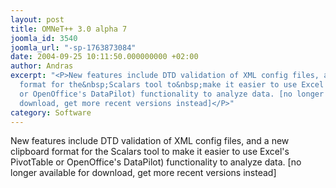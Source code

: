 ```yaml
---
layout: post
title: OMNeT++ 3.0 alpha 7
joomla_id: 3540
joomla_url: "-sp-1763873084"
date: 2004-09-25 10:11:50.000000000 +02:00
author: Andras
excerpt: "<P>New features include DTD validation of XML config files, and a new clipboard
  format for the&nbsp;Scalars tool to&nbsp;make it easier to use Excel's PivotTable
  or OpenOffice's DataPilot) functionality to analyze data. [no longer available for
  download, get more recent versions instead]</P>"
category: Software
---
```

<P>New features include DTD validation of XML config files, and a new clipboard format for the&nbsp;Scalars tool to&nbsp;make it easier to use Excel's PivotTable or OpenOffice's DataPilot) functionality to analyze data. [no longer available for download, get more recent versions instead]</P>
